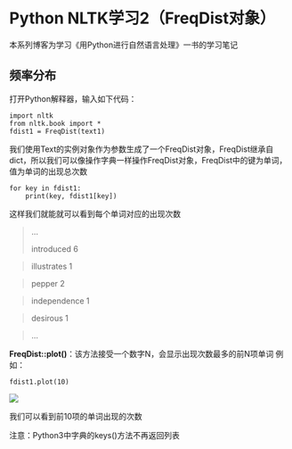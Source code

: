 # Python NLTK学习2（FreqDist对象） #

本系列博客为学习《用Python进行自然语言处理》一书的学习笔记

## 频率分布 ##

打开Python解释器，输入如下代码：
    
    import nltk
    from nltk.book import *
    fdist1 = FreqDist(text1)

我们使用Text的实例对象作为参数生成了一个FreqDist对象，FreqDist继承自dict，所以我们可以像操作字典一样操作FreqDist对象，FreqDist中的键为单词，值为单词的出现总次数

    for key in fdist1:
		print(key, fdist1[key])

这样我们就能就可以看到每个单词对应的出现次数

> ...
> 
> introduced 6

> illustrates 1

> pepper 2

> independence 1

> desirous 1

> ...

**FreqDist::plot()**：该方法接受一个数字N，会显示出现次数最多的前N项单词
例如：

    fdist1.plot(10)

![](http://www.burnelltek.com/static/img/1482070036143NLTK.PNG)

我们可以看到前10项的单词出现的次数

注意：Python3中字典的keys()方法不再返回列表

